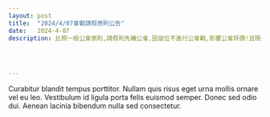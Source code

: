 ```yaml
---
layout: post
title:  "2024/4/07會戰請假原則公告"
date:   2024-4-07
description: 比照一般公會原則,請假則先離公會,因留位不進行公會戰,影響公會評價!且限公會戰二日前,會戰後再加入




---
```


<p class="intro"><span class="dropcap">C</span>urabitur blandit tempus porttitor. Nullam quis risus eget urna mollis ornare vel eu leo. Vestibulum id ligula porta felis euismod semper. Donec sed odio dui. Aenean lacinia bibendum nulla sed consectetur.</p>
